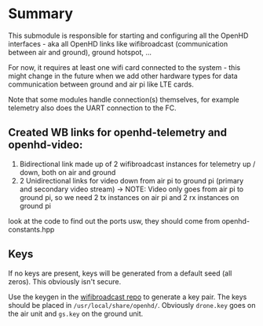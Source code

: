 # Summary

This submodule is responsible for starting and configuring all the OpenHD
interfaces - aka all OpenHD links like wifibroadcast (communication between air and ground),
ground hotspot, ...

For now, it requires at least one wifi card connected to the system - this might change in the 
future when we add other hardware types for data communication between ground and air pi
like LTE cards.

Note that some modules handle connection(s) themselves, for example telemetry also does the UART
connection to the FC.

## Created WB links for openhd-telemetry and openhd-video:
1) Bidirectional link made up of 2 wifibroadcast instances for telemetry up / down, both on air and ground
2) 2 Unidirectional links for video down from air pi to ground pi (primary and secondary video stream)
   -> NOTE: Video only goes from air pi to ground pi, so we need 2 tx instances on air pi and 2 rx instances on ground
   pi

look at the code to find out the ports usw, they should come from openhd-constants.hpp

## Keys
If no keys are present, keys will be generated from a default seed (all zeros). This obviously isn't secure.

Use the keygen in the [wifibroadcast repo](https://github.com/openhd/wifibroadcast) to generate a key pair. The keys should be placed in `/usr/local/share/openhd/`. Obviously `drone.key` goes on the air unit and `gs.key` on the ground unit.
